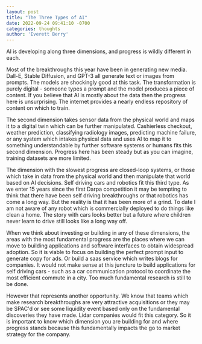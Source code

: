 ```yaml
---
layout: post
title: "The Three Types of AI"
date: 2022-09-24 09:41:10 -0700
categories: thoughts
author: 'Everett Berry'
---
```


AI is developing along three dimensions, and progress is wildly different in each.

Most of the breakthroughs this year have been in generating new media. Dall-E, Stable Diffusion, and GPT-3 all generate text or images from prompts. The models are shockingly good at this task. The transformation is purely digital - someone types a prompt and the model produces a piece of content. If you believe that AI is mostly about the data then the progress here is unsurprising. The internet provides a nearly endless repository of content on which to train.

The second dimension takes sensor data from the physical world and maps it to a digital twin which can be further manipulated. Cashierless checkout, weather prediction, classifying radiology images, predicting machine failure, or any system which intakes physical data and uses AI to map it to something understandable by further software systems or humans fits this second dimension. Progress here has been steady but as you can imagine, training datasets are more limited.

The dimension with the slowest progress are closed-loop systems, or those which take in data from the physical world and then manipulate that world based on AI decisions. Self driving cars and robotics fit this third type. As we enter 15 years since the first Darpa competition it may be tempting to think that there have been self driving breakthroughs or that robotics has come a long way. But the reality is that it has been more of a grind. To date I am not aware of any robot which is commercially deployed to do things like clean a home. The story with cars looks better but a future where children never learn to drive still looks like a long way off.

When we think about investing or building in any of these dimensions, the areas with the most fundamental progress are the places where we can move to building applications and software interfaces to obtain widespread adoption. So it is viable to focus on building the perfect prompt input to generate copy for ads. Or build a saas service which writes blogs for companies. It would not make sense at this juncture to build applications for self driving cars - such as a car communication protocol to coordinate the most efficient commute in a city. Too much fundamental research is still to be done.

However that represents another opportunity. We know that teams which make research breakthroughs are very attractive acquisitions or they may be SPAC'd or see some liquidity event based only on the fundamental discoveries they have made. Lidar companies would fit this category. So it is important to know which dimension you are building for and where progress stands because this fundamentally impacts the go to market strategy for the company.
